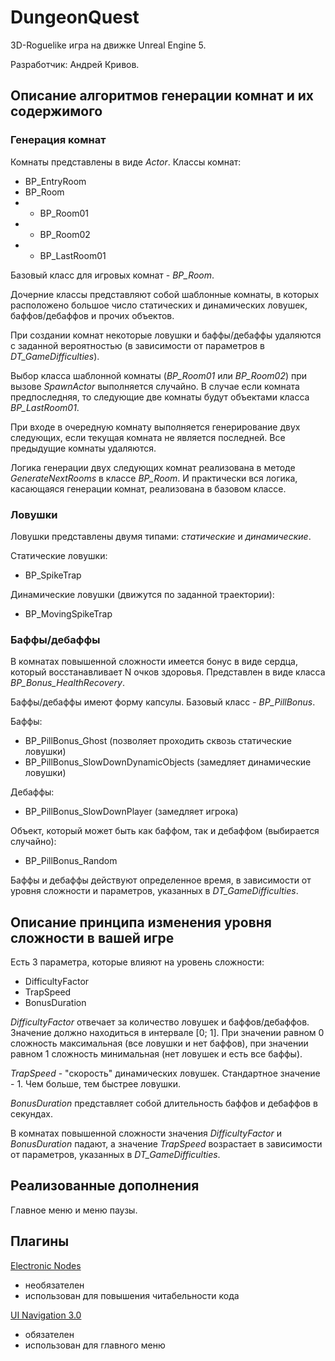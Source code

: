 # DungeonQuest

3D-Roguelike игра на движке Unreal Engine 5.

Разработчик: Андрей Кривов.

## Описание алгоритмов генерации комнат и их содержимого

### Генерация комнат

Комнаты представлены в виде *Actor*.
Классы комнат:
- BP_EntryRoom
- BP_Room
- - BP_Room01
- - BP_Room02
- - BP_LastRoom01

Базовый класс для игровых комнат - *BP_Room*.

Дочерние классы представляют собой шаблонные комнаты, в которых расположено большое число статических и динамических ловушек, баффов/дебаффов и прочих объектов.

При создании комнат некоторые ловушки и баффы/дебаффы удаляются с заданной вероятностью (в зависимости от параметров в *DT_GameDifficulties*).

Выбор класса шаблонной комнаты (*BP_Room01* или *BP_Room02*) при вызове *SpawnActor* выполняется случайно. В случае если комната предпоследняя, то следующие две комнаты будут объектами класса *BP_LastRoom01*.

При входе в очередную комнату выполняется генерирование двух следующих, если текущая комната не является последней. Все предыдущие комнаты удаляются.

Логика генерации двух следующих комнат реализована в методе *GenerateNextRooms* в классе *BP_Room*. И практически вся логика, касающаяся генерации комнат, реализована в базовом классе.

### Ловушки

Ловушки представлены двумя типами: *статические* и *динамические*.

Статические ловушки:
- BP_SpikeTrap

Динамические ловушки (движутся по заданной траектории):
- BP_MovingSpikeTrap

### Баффы/дебаффы

В комнатах повышенной сложности имеется бонус в виде сердца, который восстанавливает N очков здоровья. Представлен в виде класса *BP_Bonus_HealthRecovery*.

Баффы/дебаффы имеют форму капсулы. Базовый класс - *BP_PillBonus*.

Баффы:
- BP_PillBonus_Ghost (позволяет проходить сквозь статические ловушки)
- BP_PillBonus_SlowDownDynamicObjects (замедляет динамические ловушки)

Дебаффы:
- BP_PillBonus_SlowDownPlayer (замедляет игрока)

Объект, который может быть как баффом, так и дебаффом (выбирается случайно):
- BP_PillBonus_Random

Баффы и дебаффы действуют определенное время, в зависимости от уровня сложности и параметров, указанных в *DT_GameDifficulties*.

## Описание принципа изменения уровня сложности в вашей игре

Есть 3 параметра, которые влияют на уровень сложности:
- DifficultyFactor
- TrapSpeed
- BonusDuration

*DifficultyFactor* отвечает за количество ловушек и баффов/дебаффов. Значение должно находиться в интервале [0; 1]. При значении равном 0 сложность максимальная (все ловушки и нет баффов), при значении равном 1 сложность минимальная (нет ловушек и есть все баффы).

*TrapSpeed* - "скорость" динамических ловушек. Стандартное значение - 1. Чем больше, тем быстрее ловушки.

*BonusDuration* представляет собой длительность баффов и дебаффов в секундах.

В комнатах повышенной сложности значения *DifficultyFactor* и *BonusDuration* падают, а значение *TrapSpeed* возрастает в зависимости от параметров, указанных в *DT_GameDifficulties*.

## Реализованные дополнения

Главное меню и меню паузы.

## Плагины

[Electronic Nodes](https://www.unrealengine.com/marketplace/en-US/product/electronic-nodes)
- необязателен
- использован для повышения читабельности кода

[UI Navigation 3.0](https://www.unrealengine.com/marketplace/en-US/product/ui-navigation-3)
- обязателен
- использован для главного меню
